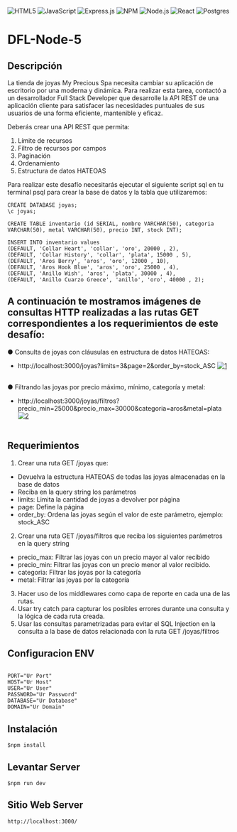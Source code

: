 ![HTML5](https://img.shields.io/badge/html5-%23E34F26.svg?logo=html5&logoColor=white&style=for-the-badge)
![JavaScript](https://img.shields.io/badge/javascript-%23323330.svg?logo=javascript&logoColor=%23F7DF1E&style=for-the-badge)
![Express.js](https://img.shields.io/badge/express.js-%23404d59.svg?logo=express&logoColor=%2361DAFB&style=for-the-badge)
![NPM ](https://img.shields.io/badge/NPM-%23000000.svg?logo=npm&logoColor=white&style=for-the-badge)
![Node.js ](https://img.shields.io/badge/node.js-6DA55F?logo=node.js&logoColor=white&style=for-the-badge)
![React](https://img.shields.io/badge/react-%2320232a.svg?logo=react&logoColor=%2361DAFB&style=for-the-badge)
![Postgres](https://img.shields.io/badge/postgres-%23316192.svg?logo=postgresql&logoColor=white&style=for-the-badge)
# DFL-Node-5

## Descripción

La tienda de joyas My Precious Spa necesita cambiar su aplicación de escritorio por una moderna y dinámica. Para realizar esta tarea, contactó a un desarrollador Full Stack Developer que desarrolle la API REST de una aplicación cliente para satisfacer las necesidades puntuales de sus usuarios de una forma eficiente, mantenible y eficaz.

Deberás crear una API REST que permita:

1. Límite de recursos
2. Filtro de recursos por campos
3. Paginación
4. Ordenamiento
5. Estructura de datos HATEOAS

Para realizar este desafío necesitarás ejecutar el siguiente script sql en tu terminal psql para crear la base de datos y la tabla que utilizaremos:

```
CREATE DATABASE joyas;
\c joyas;
```


```
CREATE TABLE inventario (id SERIAL, nombre VARCHAR(50), categoria
VARCHAR(50), metal VARCHAR(50), precio INT, stock INT);
```

```
INSERT INTO inventario values
(DEFAULT, 'Collar Heart', 'collar', 'oro', 20000 , 2),
(DEFAULT, 'Collar History', 'collar', 'plata', 15000 , 5),
(DEFAULT, 'Aros Berry', 'aros', 'oro', 12000 , 10),
(DEFAULT, 'Aros Hook Blue', 'aros', 'oro', 25000 , 4),
(DEFAULT, 'Anillo Wish', 'aros', 'plata', 30000 , 4),
(DEFAULT, 'Anillo Cuarzo Greece', 'anillo', 'oro', 40000 , 2);
```

## A continuación te mostramos imágenes de consultas HTTP realizadas a las rutas GET correspondientes a los requerimientos de este desafío:

● Consulta de joyas con cláusulas en estructura de datos HATEOAS:
- http://localhost:3000/joyas?limits=3&page=2&order_by=stock_ASC
<a href="https://postimages.org/" target="_blank"><img src="https://i.postimg.cc/wj2dJQbz/1.png" alt="1"/></a><br/><br/>

● Filtrando las joyas por precio máximo, mínimo, categoría y metal:
- http://localhost:3000/joyas/filtros?precio_min=25000&precio_max=30000&categoria=aros&metal=plata
<a href="https://postimages.org/" target="_blank"><img src="https://i.postimg.cc/k55PyRkb/2.png" alt="2"/></a><br/><br/>

## Requerimientos
1. Crear una ruta GET /joyas que:
- Devuelva la estructura HATEOAS de todas las joyas almacenadas en la base de datos
- Reciba en la query string los parámetros
- limits: Limita la cantidad de joyas a devolver por página
- page: Define la página
- order_by: Ordena las joyas según el valor de este parámetro, ejemplo: stock_ASC
2. Crear una ruta GET /joyas/filtros que reciba los siguientes parámetros en la query string
- precio_max: Filtrar las joyas con un precio mayor al valor recibido
- precio_min: Filtrar las joyas con un precio menor al valor recibido.
- categoria: Filtrar las joyas por la categoría
- metal: Filtrar las joyas por la categoría
3. Hacer uso de los middlewares como capa de reporte en cada una de las rutas.
4. Usar try catch para capturar los posibles errores durante una consulta y la lógica de cada ruta creada.
5. Usar las consultas parametrizadas para evitar el SQL Injection en la consulta a la base de datos relacionada con la ruta GET /joyas/filtros

## Configuracion ENV

```

PORT="Ur Port"
HOST="Ur Host"
USER="Ur User"
PASSWORD="Ur Password"
DATABASE="Ur Database"
DOMAIN="Ur Domain"
```

## Instalación

```$npm install
$npm install
```

## Levantar Server

```$npm run dev
$npm run dev
```

## Sitio Web Server
```
http://localhost:3000/
```
